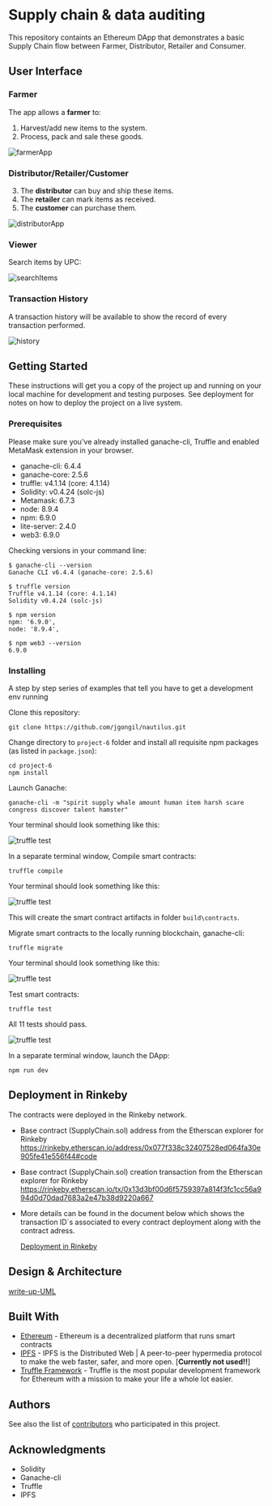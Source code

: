 # Supply chain & data auditing

This repository containts an Ethereum DApp that demonstrates a basic Supply Chain flow between Farmer, Distributor, Retailer and Consumer.

## User Interface

### Farmer

The app allows a **farmer** to:
1. Harvest/add new items to the system.
2. Process, pack and sale these goods.

![farmerApp](images/app_farmer.png)

### Distributor/Retailer/Customer

3. The **distributor** can buy and ship these items.
4. The **retailer** can mark items as received.
5. The **customer** can purchase them.

![distributorApp](images/app_distributor_retailer_consumer.png)

### Viewer

Search items by UPC:

![searchItems](images/app_search.png)

### Transaction History

A transaction history will be available to show the record of every transaction performed.

![history](images/ftc_transaction_history.png)

## Getting Started

These instructions will get you a copy of the project up and running on your local machine for development and testing purposes. See deployment for notes on how to deploy the project on a live system.

### Prerequisites

Please make sure you've already installed ganache-cli, Truffle and enabled MetaMask extension in your browser.

- ganache-cli: 6.4.4
- ganache-core: 2.5.6
- truffle: v4.1.14 (core: 4.1.14)
- Solidity: v0.4.24 (solc-js)
- Metamask: 6.7.3
- node: 8.9.4
- npm: 6.9.0
- lite-server: 2.4.0 
- web3: 6.9.0

Checking versions in your command line:
```
$ ganache-cli --version
Ganache CLI v6.4.4 (ganache-core: 2.5.6)

$ truffle version
Truffle v4.1.14 (core: 4.1.14)
Solidity v0.4.24 (solc-js)

$ npm version
npm: '6.9.0',
node: '8.9.4',

$ npm web3 --version
6.9.0

```

### Installing

A step by step series of examples that tell you have to get a development env running

Clone this repository:

```
git clone https://github.com/jgongil/nautilus.git
```

Change directory to ```project-6``` folder and install all requisite npm packages (as listed in ```package.json```):

```
cd project-6
npm install
```

Launch Ganache:

```
ganache-cli -m "spirit supply whale amount human item harsh scare congress discover talent hamster"
```

Your terminal should look something like this:

![truffle test](images/ganache-cli.png)

In a separate terminal window, Compile smart contracts:

```
truffle compile
```

Your terminal should look something like this:

![truffle test](images/truffle_compile.png)

This will create the smart contract artifacts in folder ```build\contracts```.

Migrate smart contracts to the locally running blockchain, ganache-cli:

```
truffle migrate
```

Your terminal should look something like this:

![truffle test](images/truffle_migrate.png)

Test smart contracts:

```
truffle test
```

All 11 tests should pass.

![truffle test](images/truffle_OwnTest.png)

In a separate terminal window, launch the DApp:

```
npm run dev
```
## Deployment in Rinkeby

The contracts were deployed in the Rinkeby network.

- Base contract (SupplyChain.sol) address from the Etherscan explorer for Rinkeby https://rinkeby.etherscan.io/address/0x077f338c32407528ed064fa30e905fe41e556f44#code

- Base contract (SupplyChain.sol) creation transaction from the Etherscan explorer for Rinkeby https://rinkeby.etherscan.io/tx/0x13d3bf00d6f5759397a814f3fc1cc56a994d0d70dad7683a2e47b38d9220a667

- More details can be found in the document below which shows the transaction ID´s associated to every contract deployment along with the contract adress.

  [Deployment in Rinkeby](deployedRinkeby.txt)

## Design & Architecture

[write-up-UML](write-up-UML/write-up-UML.md)


## Built With

* [Ethereum](https://www.ethereum.org/) - Ethereum is a decentralized platform that runs smart contracts
* [IPFS](https://ipfs.io/) - IPFS is the Distributed Web | A peer-to-peer hypermedia protocol
to make the web faster, safer, and more open. [**Currently not used!!**]
* [Truffle Framework](http://truffleframework.com/) - Truffle is the most popular development framework for Ethereum with a mission to make your life a whole lot easier.


## Authors

See also the list of [contributors](https://github.com/your/project/contributors.md) who participated in this project.

## Acknowledgments

* Solidity
* Ganache-cli
* Truffle
* IPFS
